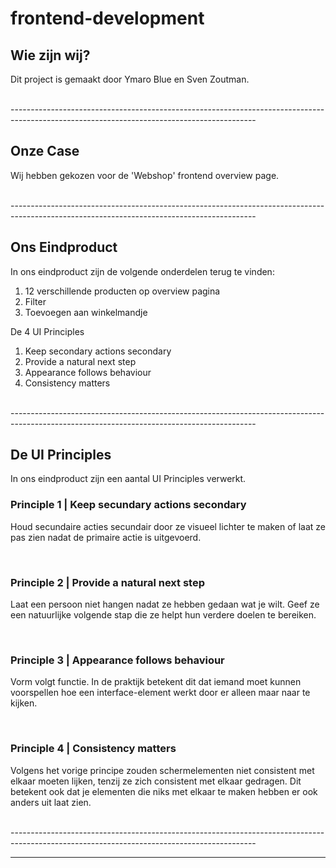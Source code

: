 # frontend-development

## Wie zijn wij?

Dit project is gemaakt door Ymaro Blue en Sven Zoutman.

</br>
-------------------------------------------------------------------------------------------------------------------------------------------

## Onze Case

Wij hebben gekozen voor de 'Webshop' frontend overview page.

</br>
-------------------------------------------------------------------------------------------------------------------------------------------

## Ons Eindproduct

In ons eindproduct zijn de volgende onderdelen terug te vinden:

1. 12 verschillende producten op overview pagina
2. Filter
3. Toevoegen aan winkelmandje 

De 4 UI Principles

1. Keep secondary actions secondary
2. Provide a natural next step
3. Appearance follows behaviour
4. Consistency matters

</br>
-------------------------------------------------------------------------------------------------------------------------------------------

## De UI Principles

In ons eindproduct zijn een aantal UI Principles verwerkt.

### Principle 1 | Keep secundary actions secondary

Houd secundaire acties secundair door ze visueel lichter te maken of laat ze pas zien nadat de primaire actie is uitgevoerd.

</br>

### Principle 2 | Provide a natural next step

Laat een persoon niet hangen nadat ze hebben gedaan wat je wilt. Geef ze een natuurlijke volgende stap die ze helpt hun verdere doelen te bereiken.

</br>

### Principle 3 | Appearance follows behaviour

Vorm volgt functie. In de praktijk betekent dit dat iemand moet kunnen voorspellen hoe een interface-element werkt door er alleen maar naar te kijken.

</br>

### Principle 4 | Consistency matters

Volgens het vorige principe zouden schermelementen niet consistent met elkaar moeten lijken, tenzij ze zich consistent met elkaar gedragen. Dit betekent ook dat je elementen die niks met elkaar te maken hebben er ook anders uit laat zien.

</br>
-------------------------------------------------------------------------------------------------------------------------------------------

---
